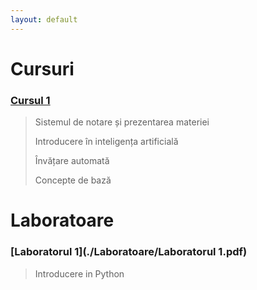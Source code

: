 ```yaml
---
layout: default
---
```


# Cursuri

### [Cursul 1](./Cursuri/Curs1.pptx)
 
  > Sistemul de notare și prezentarea materiei
  >
  > Introducere în inteligența artificială
  >
  > Învățare automată
  > 
  > Concepte de bază

# Laboratoare

### [Laboratorul 1](./Laboratoare/Laboratorul 1.pdf)

 > Introducere in Python
